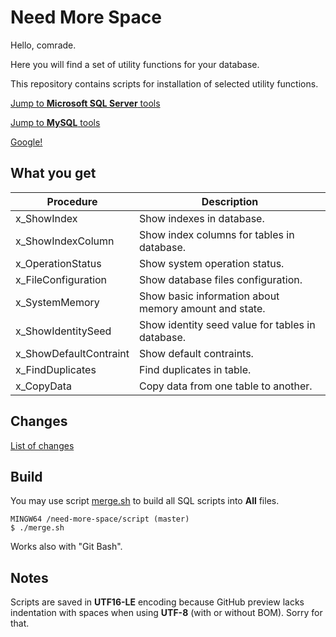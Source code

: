 ﻿Need More Space
===============

Hello, comrade. 

Here you will find a set of utility functions for your database.

This repository contains scripts for installation of selected utility functions.

[Jump to **Microsoft SQL Server** tools](docs/source/sqlserver.md)

[Jump to **MySQL** tools](docs/source/mysql.md)

[Google!](https://www.google.com/search?q=need+more+space&tbm=isch)

What you get
------------

| Procedure | Description |
| --------- | ----------- |
| x_ShowIndex |  Show indexes in database. |
| x_ShowIndexColumn | Show index columns for tables in database. |
| x_OperationStatus | Show system operation status. |
| x_FileConfiguration | Show database files configuration. |
| x_SystemMemory | Show basic information about memory amount and state. |
| x_ShowIdentitySeed | Show identity seed value for tables in database. |
| x_ShowDefaultContraint | Show default contraints. |
| x_FindDuplicates | Find duplicates in table. |
| x_CopyData | Copy data from one table to another. |

Changes
-------

[List of changes](CHANGES.md)

Build
-----

You may use script [merge.sh](script/merge.sh) to build all SQL scripts into **All** files.

```
MINGW64 /need-more-space/script (master)
$ ./merge.sh
```

Works also with "Git Bash".

Notes
-----

Scripts are saved in **UTF16-LE** encoding because GitHub preview lacks indentation with spaces when using **UTF-8** (with or without BOM). 
Sorry for that.
